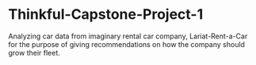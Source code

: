 # Thinkful-Capstone-Project-1
Analyzing car data from imaginary rental car company, Lariat-Rent-a-Car for the purpose of giving recommendations on how the company should grow their fleet.
